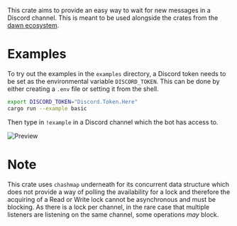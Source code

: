 <!-- cargo-sync-readme start -->

This crate aims to provide an easy way to wait for new messages in a Discord channel.
This is meant to be used alongside the crates from the [dawn ecosystem](https://github.com/dawn-rs/dawn).

# Examples
To try out the examples in the `examples` directory,
a Discord token needs to be set as the environmental variable `DISCORD_TOKEN`.
This can be done by either creating a `.env` file or setting it from the shell.
```bash
export DISCORD_TOKEN="Discord.Token.Here"
cargo run --example basic
```
Then type in `!example` in a Discord channel which the bot has access to.

![Preview](https://imgur.com/ZlvcM6K.png)

# Note
This crate uses `chashmap` underneath for its concurrent data structure
which does not provide a way of polling the availability for a lock and therefore
the acquiring of a Read or Write lock cannot be asynchronous and must be blocking.
As there is a lock per channel, in the rare case that multiple listeners are listening on the same channel,
some operations *may* block.

<!-- cargo-sync-readme end -->
